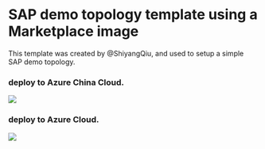 # SAP demo topology template using a Marketplace image


This template was created by @ShiyangQiu, and used to setup a simple SAP demo topology. 

### deploy to Azure China Cloud.
<a href="https://portal.azure.cn/#create/Microsoft.Template/uri/https%3a%2f%2fraw.githubusercontent.com%2ShiyangQiu%2fazure-quickstart-templates%2fmaster%2fsap-demo-marketplace-image%2fazuredeploy.json" target="_blank" title="Deploy to Azure.cn">
    <img src="http://azuredeploy.net/deploybutton.png"/>
</a>

### deploy to Azure Cloud.
<a href="https://portal.azure.com/#create/Microsoft.Template/uri/https%3a%2f%2fraw.githubusercontent.com%2ShiyangQiu%2fazure-quickstart-templates%2fmaster%2fsap-demo-marketplace-image%2fazuredeploy.json" target="_blank" title="Deploy to Azure.com">
    <img src="http://azuredeploy.net/deploybutton.png"/>
</a>
				

